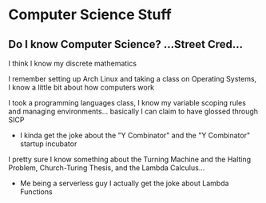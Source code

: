 # Computer Science Stuff

## Do I know Computer Science? ...Street Cred...

I think I know my discrete mathematics

I remember setting up Arch Linux and taking a class on Operating Systems, I know a little bit about how computers work

I took a programming languages class, I know my variable scoping rules and managing environments... basically I can claim to have glossed through SICP
  - I kinda get the joke about the "Y Combinator" and the "Y Combinator" startup incubator

I pretty sure I know something about the Turning Machine and the Halting Problem, Church-Turing Thesis, and the Lambda Calculus...
  - Me being a serverless guy I actually get the joke about Lambda Functions
